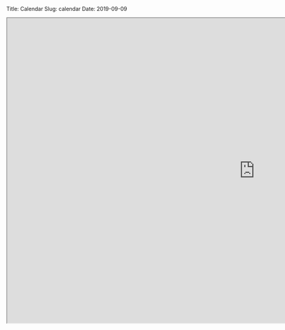 Title: Calendar
Slug: calendar
Date: 2019-09-09

<style>
pre {
  background-color: #F5F5F5;
  display: block;
  font-family: monospace;
  font-size: 14px;
  white-space: pre;
  border-color: #999999;
  border-width: 1px;
  border-style: solid;
  border-radius: 6px;
  margin: 1em 0;
  padding: 5px;
  white-space: pre-wrap;
}
.containerMain {
    display: flex;
    width: 100%;
    height: 300px;
}
</style>

<iframe id="myFrame" src="https://docs.google.com/spreadsheets/d/e/2PACX-1vRnQlFeYNC7PYdTkO6DcNVAsX_vGMxuqS172VQ5tTxb4FtFsugZjDxvNtfnKWfiuSobYfSMfg_SqRFX/pubhtml?gid=1044683774&amp;single=true&amp;widget=true&amp;headers=false" width="1300px" height="800px"></iframe>
